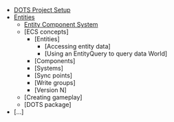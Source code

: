 - [DOTS Project Setup](https://docs.unity3d.com/Packages/com.unity.entities@0.17/manual/install_setup.html)
- [Entities](Entities/_nav.md)
	- [Entity Component System](Entities/Index.md)
	- [ECS concepts]
		- [Entities]
			- [Accessing entity data]
			- [Using an EntityQuery to query data World]
		- [Components]
		- [Systems]
		- [Sync points]
		- [Write groups]
		- [Version N]
	- [Creating gameplay]
	- [DOTS package]
- [...]

